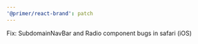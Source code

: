 ```yaml
---
'@primer/react-brand': patch
---
```


Fix: SubdomainNavBar and Radio component bugs in safari (iOS)
